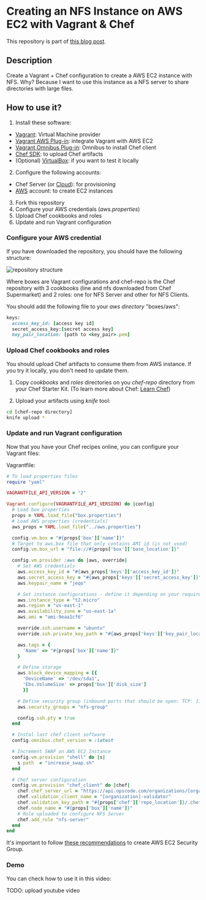 Creating an NFS Instance on AWS EC2 with Vagrant &amp; Chef
===========================================================

This repository is part of [this blog post](http://jeqo.github.io/blog/devops/2014/11/24/2014-11-21-create-nfs-instance-aws/).

## Description

Create a Vagrant + Chef configuration to create a AWS EC2 instance with NFS. Why? Because I want to use this instance as a NFS server to share directories with large files.

## How to use it?

1. Install these software:
  * [Vagrant](http://vagrantup.com): Virtual Machine provider
  * [Vagrant AWS Plug-in](https://github.com/mitchellh/vagrant-aws): integrate Vagrant with AWS EC2
  * [Vagrant Omnibus Plug-in](https://github.com/opscode/vagrant-omnibus): Omnibus to install Chef client
  * [Chef SDK](https://downloads.getchef.com/chef-dk/): to upload Chef artifacts
  * (Optional) [VirtualBox](https://www.virtualbox.org/): if you want to test it locally
2. Configure the following accounts:
  * Chef Server (or [Cloud](https://manage.opscode.com)): for provisioning
  * [AWS](http://aws.amazon.com) account: to create EC2 instances
3. Fork this repository
4. Configure your AWS credentials (*aws.properties*)
5. Upload Chef cookbooks and roles
6. Update and run Vagrant configuration

### Configure your AWS credential

If you have downloaded the repository, you should have the following structure:

![repository structure](https://raw.githubusercontent.com/jeqo/jeqo.github.io/master/assets/images/vagrant-aws-chef-nfs/2014-11-25_1149.png)

Where boxes are Vagrant configurations and chef-repo is the Chef repository with 3 cookbooks (line and nfs downloaded from Chef Supermarket) and 2 roles: one for NFS Server and other for NFS Clients.

You should add the following file to your *aws directory* "boxes/aws":

```ruby
keys:
  access_key_id: [access key id]
  secret_access_key:[secret access key]
  key_pair_location: [path to <key_pair>.pem]
```

### Upload Chef cookbooks and roles

You should upload Chef artifacts to consume them from AWS instance. If you try it locally, you don't need to update them.

1. Copy *cookbooks* and *roles* directories on you *chef-repo* directory from your Chef Starter Kit. (To learn more about Chef: [Learn Chef](https://learn.getchef.com))

2. Upload your artifacts using *knife* tool:

```bash
cd [chef-repo directory]
knife upload *
```

### Update and run Vagrant configuration

Now that you have your Chef recipes online, you can configure your Vagrant files:

Vagrantfile:

```ruby
# To load properties files
require "yaml"

VAGRANTFILE_API_VERSION = "2"

Vagrant.configure(VAGRANTFILE_API_VERSION) do |config|
  # Load box properties
  props = YAML.load_file("box.properties")
  # Load AWS properties (credentials)
  aws_props = YAML.load_file("../aws.properties")

  config.vm.box = "#{props['box']['name']}"
  # Target to aws.box file that only contains AMI id (is not used)
  config.vm.box_url = "file://#{props['box']['base_location']}"

  config.vm.provider :aws do |aws, override|
    # Set AWS credentials
    aws.access_key_id = "#{aws_props['keys']['access_key_id']}"
    aws.secret_access_key = "#{aws_props['keys']['secret_access_key']}"
    aws.keypair_name = "jeqo"

    # Set instance configurations - define it depending on your requirements
    aws.instance_type = "t2.micro"
    aws.region = "us-east-1"
    aws.availability_zone = "us-east-1a"
    aws.ami = "ami-9eaa1cf6"

    override.ssh.username = "ubuntu"
    override.ssh.private_key_path = "#{aws_props['keys']['key_pair_location']}"

    aws.tags = {
      'Name' => "#{props['box']['name']}"
    }

    # Define storage
    aws.block_device_mapping = [{
      'DeviceName' => '/dev/sda1',
      'Ebs.VolumeSize' => props['box']['disk_size']
      }]

    # Define security group (inbound ports that should be open: TCP: 111, 2049, 32768, 44182, 54508 and UDP: 111, 2049, 32768, 32770-32800)
    aws.security_groups = "nfs-group"

    config.ssh.pty = true
  end

  # Instal last chef client software  
  config.omnibus.chef_version = :latest

  # Increment SWAP on AWS EC2 Instance
  config.vm.provision "shell" do |s|
    s.path	= "increase_swap.sh"
  end

  # Chef server configuration
  config.vm.provision "chef_client" do |chef|
    chef.chef_server_url = "https://api.opscode.com/organizations/[organization]"
    chef.validation_client_name = "[organization]-validator"
    chef.validation_key_path = "#{props['chef']['repo_location']}/.chef/[organization]-validator.pem"
    chef.node_name = "#{props['box']['name']}"
    # Role uploaded to configure NFS Server
    chef.add_role "nfs-server"
  end
end

```

It's important to follow [these recommendations](https://theredblacktree.wordpress.com/2013/05/23/how-to-setup-a-amazon-aws-ec2-nfs-share/) to create AWS EC2 Security Group.

### Demo

You can check how to use it in this video:

TODO: upload youtube video
